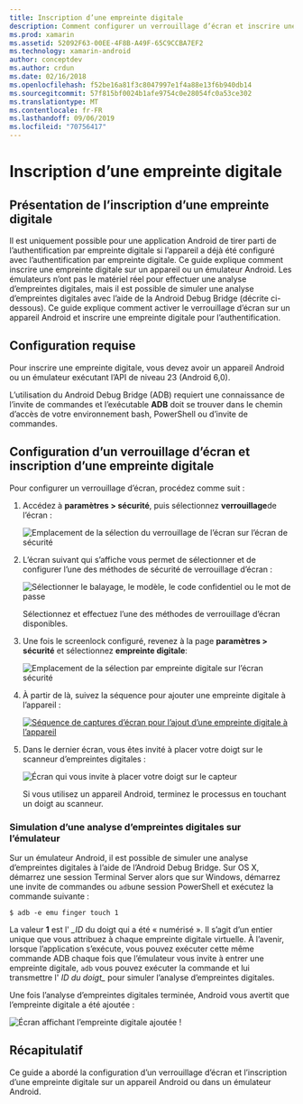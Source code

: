 ```yaml
---
title: Inscription d’une empreinte digitale
description: Comment configurer un verrouillage d’écran et inscrire une empreinte digitale sur un appareil ou un émulateur Android.
ms.prod: xamarin
ms.assetid: 52092F63-00EE-4F8B-A49F-65C9CCBA7EF2
ms.technology: xamarin-android
author: conceptdev
ms.author: crdun
ms.date: 02/16/2018
ms.openlocfilehash: f52be16a81f3c8047997e1f4a88e13f6b940db14
ms.sourcegitcommit: 57f815bf0024b1afe9754c0e28054fc0a53ce302
ms.translationtype: MT
ms.contentlocale: fr-FR
ms.lasthandoff: 09/06/2019
ms.locfileid: "70756417"
---
```

# <a name="enrolling-a-fingerprint"></a>Inscription d’une empreinte digitale

## <a name="enrolling-a-fingerprint-overview"></a>Présentation de l’inscription d’une empreinte digitale

Il est uniquement possible pour une application Android de tirer parti de l’authentification par empreinte digitale si l’appareil a déjà été configuré avec l’authentification par empreinte digitale. Ce guide explique comment inscrire une empreinte digitale sur un appareil ou un émulateur Android. Les émulateurs n’ont pas le matériel réel pour effectuer une analyse d’empreintes digitales, mais il est possible de simuler une analyse d’empreintes digitales avec l’aide de la Android Debug Bridge (décrite ci-dessous).  Ce guide explique comment activer le verrouillage d’écran sur un appareil Android et inscrire une empreinte digitale pour l’authentification.

## <a name="requirements"></a>Configuration requise

Pour inscrire une empreinte digitale, vous devez avoir un appareil Android ou un émulateur exécutant l’API de niveau 23 (Android 6,0).

L’utilisation du Android Debug Bridge (ADB) requiert une connaissance de l’invite de commandes et l’exécutable **ADB** doit se trouver dans le chemin d’accès de votre environnement bash, PowerShell ou d’invite de commandes.

## <a name="configuring-a-screen-lock-and-enrolling-a-fingerprint"></a>Configuration d’un verrouillage d’écran et inscription d’une empreinte digitale 

Pour configurer un verrouillage d’écran, procédez comme suit :

1. Accédez à **paramètres > sécurité**, puis sélectionnez **verrouillage**de l’écran :

    ![Emplacement de la sélection du verrouillage de l’écran sur l’écran de sécurité](enrolling-fingerprint-images/testing-01.png)

2. L’écran suivant qui s’affiche vous permet de sélectionner et de configurer l’une des méthodes de sécurité de verrouillage d’écran : 

    ![Sélectionner le balayage, le modèle, le code confidentiel ou le mot de passe](enrolling-fingerprint-images/testing-02.png)

   Sélectionnez et effectuez l’une des méthodes de verrouillage d’écran disponibles.

3. Une fois le screenlock configuré, revenez à la page **paramètres > sécurité** et sélectionnez **empreinte digitale**:

    ![Emplacement de la sélection par empreinte digitale sur l’écran sécurité](enrolling-fingerprint-images/testing-03.png)

4. À partir de là, suivez la séquence pour ajouter une empreinte digitale à l’appareil :

    [![Séquence de captures d’écran pour l’ajout d’une empreinte digitale à l’appareil](enrolling-fingerprint-images/testing-04-sml.png)](enrolling-fingerprint-images/testing-04.png#lightbox)

5. Dans le dernier écran, vous êtes invité à placer votre doigt sur le scanneur d’empreintes digitales : 

    ![Écran qui vous invite à placer votre doigt sur le capteur](enrolling-fingerprint-images/testing-05.png)

    Si vous utilisez un appareil Android, terminez le processus en touchant un doigt au scanneur. 

### <a name="simulating-a-fingerprint-scan-on-the-emulator"></a>Simulation d’une analyse d’empreintes digitales sur l’émulateur

Sur un émulateur Android, il est possible de simuler une analyse d’empreintes digitales à l’aide de l’Android Debug Bridge. Sur OS X, démarrez une session Terminal Server alors que sur Windows, démarrez une invite de commandes ou `adb`une session PowerShell et exécutez la commande suivante :

```shell
$ adb -e emu finger touch 1
```

La valeur **1** est l' _\_ID_ du doigt qui a été « numérisé ». Il s’agit d’un entier unique que vous attribuez à chaque empreinte digitale virtuelle. À l’avenir, lorsque l’application s’exécute, vous pouvez exécuter cette même commande ADB chaque fois que l’émulateur vous invite à entrer une empreinte digitale, `adb` vous pouvez exécuter la commande et lui transmettre l' _ID du doigt\__ pour simuler l’analyse d’empreintes digitales.

Une fois l’analyse d’empreintes digitales terminée, Android vous avertit que l’empreinte digitale a été ajoutée :  

![Écran affichant l’empreinte digitale ajoutée !](enrolling-fingerprint-images/testing-06.png)

## <a name="summary"></a>Récapitulatif 

Ce guide a abordé la configuration d’un verrouillage d’écran et l’inscription d’une empreinte digitale sur un appareil Android ou dans un émulateur Android. 
